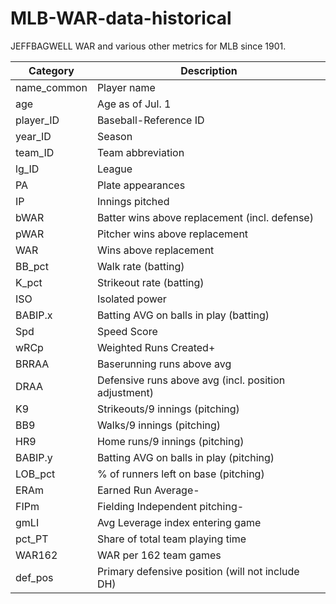 # MLB-WAR-data-historical
JEFFBAGWELL WAR and various other metrics for MLB since 1901.


|   Category    |                     Description                      |
|---------------|------------------------------------------------------|
| name_common   | Player name                                          |
| age           | Age as of Jul. 1                                     |
| player_ID     | Baseball-Reference ID                                |
| year_ID       | Season                                               |
| team_ID       | Team abbreviation                                    |
| lg_ID         | League                                               |
| PA            | Plate appearances                                    |
| IP            | Innings pitched                                      |
| bWAR          | Batter wins above replacement (incl. defense)        |
| pWAR          | Pitcher wins above replacement                       |
| WAR           | Wins above replacement                               |
| BB_pct        | Walk rate (batting)                                  |
| K_pct         | Strikeout rate (batting)                             |
| ISO           | Isolated power                                       |
| BABIP.x       | Batting AVG on balls in play (batting)               |
| Spd           | Speed Score                                          |
| wRCp          | Weighted Runs Created+                               |
| BRRAA         | Baserunning runs above avg                           |
| DRAA          | Defensive runs above avg (incl. position adjustment) |
| K9            | Strikeouts/9 innings (pitching)                      |
| BB9           | Walks/9 innings (pitching)                           |
| HR9           | Home runs/9 innings (pitching)                       |
| BABIP.y       | Batting AVG on balls in play (pitching)              |
| LOB_pct       | % of runners left on base (pitching)                 |
| ERAm          | Earned Run Average-                                  |
| FIPm          | Fielding Independent pitching-                       |
| gmLI          | Avg Leverage index entering game                     |
| pct_PT        | Share of total team playing time                     |
| WAR162        | WAR per 162 team games                               |
| def_pos       | Primary defensive position (will not include DH)     |


